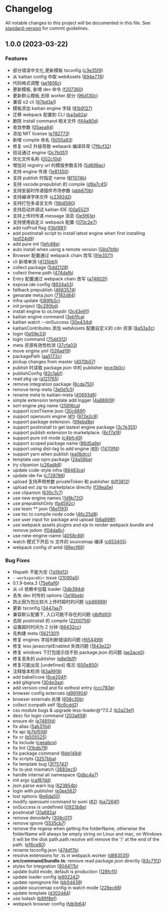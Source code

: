 # Changelog

All notable changes to this project will be documented in this file. See [standard-version](https://github.com/conventional-changelog/standard-version) for commit guidelines.

## 1.0.0 (2023-03-22)


### Features

* 部分错误中文化,更新模板 tsconfig ([c3e35f9](https://github.com/opensumi/cli/commit/c3e35f970db73f1f53f813d8086ecab1da74f53c))
* 从 kaitian config 中取 webAssets ([894e776](https://github.com/opensumi/cli/commit/894e77696a169a90c24071f46d5f029c0952a7c0))
* 代码格式调整 ([ae1806c](https://github.com/opensumi/cli/commit/ae1806cb4b2d5ebe4779e209200ccc9576fc21a7))
* 更新模板, 新增 dev 命令 ([f207360](https://github.com/opensumi/cli/commit/f207360b018483006f5398aeab331391452896cf))
* 更新默认模板,去除 worker 部分 ([96d130c](https://github.com/opensumi/cli/commit/96d130cba9daf4359525e72c1c93976572c2a666))
* 兼容 o2 cli ([67bd3a1](https://github.com/opensumi/cli/commit/67bd3a1d82245fab05fcf4edc6bbd1a4c60b1d11))
* 模板添加 kaitian engine 字段 ([81b9127](https://github.com/opensumi/cli/commit/81b9127378af23118c40bf89a801cafb36ecd40d))
* 迁移 webpack 配置到 CLI ([ba3a92a](https://github.com/opensumi/cli/commit/ba3a92afb8ada78b26c663b1ad16d131a937cb4a))
* 删除 install command 相关文件 ([f44a80d](https://github.com/opensumi/cli/commit/f44a80dd9ee450e8b6c23267e7e9bbd6f61a0688))
* 收敛参数 ([05aea84](https://github.com/opensumi/cli/commit/05aea84026f8877af7e49f16a4a0785acd9055ab))
* 添加 MIT license ([e782773](https://github.com/opensumi/cli/commit/e782773da47be894a8b545400005f26af6dfdd84))
* 新增 compile 命名 ([5055a93](https://github.com/opensumi/cli/commit/5055a93f161fc9a0d14bac9c1e970f935f216418))
* 修复 vm2 升级导致 webpack 编译异常 ([7f6cf32](https://github.com/opensumi/cli/commit/7f6cf325f22de45edbcdb01f5c9ac373df230314))
* 验证通过 engine ([0c7b051](https://github.com/opensumi/cli/commit/0c7b051a5377ce09ee710ac3b71017e4a555f575))
* 优化文件名称 ([052c10d](https://github.com/opensumi/cli/commit/052c10d2190716e611a66f551b823fa861bc9127))
* 增加对 registry url 的模版参数支持 ([5d698ac](https://github.com/opensumi/cli/commit/5d698ac02caaedf0a89530bb861d305b2614da63))
* 支持 engine 传递 ([1e81350](https://github.com/opensumi/cli/commit/1e8135017f6d06cb42cc3521b49011876b023983))
* 支持 publish 时指定 name ([8f1074b](https://github.com/opensumi/cli/commit/8f1074b17c33fb60958d7908fffc2256bb82e52a))
* 支持 vscode:prepublish 的 compile ([d9a7c45](https://github.com/opensumi/cli/commit/d9a7c45869357b57a0c5a6116a9097b3a0c20299))
* 支持安装时传递插件市场参数 ([abb670b](https://github.com/opensumi/cli/commit/abb670bd11371e15015779896bd05c5a667f34c6))
* 支持编译字体文件 ([c2392d2](https://github.com/opensumi/cli/commit/c2392d2a73b73f1c96c2cebc95ddd6c813c8b076))
* 支持打包多语言文件 ([16b8580](https://github.com/opensumi/cli/commit/16b8580c0490e08f687b5ce2a5da7fca6cdb044c))
* 支持启动并调试 kaitian IDE ([00a5521](https://github.com/opensumi/cli/commit/00a55215bed5cf52037cbe18143764518c4bfa5e))
* 支持上传时传递 message 消息 ([0e5f61e](https://github.com/opensumi/cli/commit/0e5f61ef2c3fd472501b256e59d61ceabd0a8f0e))
* 支持使用自定义 webpack 配置 ([070c2e7](https://github.com/opensumi/cli/commit/070c2e78d3b99bdcac1ca128b81feac0f0349993))
* add noProd flag ([f3bf881](https://github.com/opensumi/cli/commit/f3bf881cdc565b7eade72be0ca2da8a652270dae))
* add postinstall script to install latest engine when first installing ([ed124d9](https://github.com/opensumi/cli/commit/ed124d9325faefa4f1f5166596c1869c3e5f2378))
* add pure init ([1efc88e](https://github.com/opensumi/cli/commit/1efc88e289a5b5b1d917b90e61969ccee2d20bb0))
* auto install when using a remote version ([58d7bfb](https://github.com/opensumi/cli/commit/58d7bfb49df25d3af49c0d1468e06a99909e3879))
* Browser 配置通过 webpack chain 改写 ([91e3571](https://github.com/opensumi/cli/commit/91e357119f886a959099ffc37aab82a87e7cb4ac))
* cli 新增单测 ([4135bb1](https://github.com/opensumi/cli/commit/4135bb17b38cc9e2e774fe1148ffd8831aad794b))
* collect package ([5dd2128](https://github.com/opensumi/cli/commit/5dd212845f5a0f7c5691cc2ee33d211968dc4289))
* collect theme.path ([474dafb](https://github.com/opensumi/cli/commit/474dafb038372b8e10921aa648ba44d948797f05))
* Entry 配置通过 webpack chain 改写 ([a74802f](https://github.com/opensumi/cli/commit/a74802fc0e70bcdbbe84acec47ff438c701327ed))
* expose ide config ([8924a53](https://github.com/opensumi/cli/commit/8924a532a953ddfb5b77b93372c5779041a5b75d))
* fallback prepublish ([4683574](https://github.com/opensumi/cli/commit/4683574a8c066d84f119f84e419a5edfa88be099))
* genarate meta.json ([7182d84](https://github.com/opensumi/cli/commit/7182d84afdef264615d93771740a8375700adf6b))
* infra update ([089fb2c](https://github.com/opensumi/cli/commit/089fb2cd8b52baef8be9016578030112ca7e0ae4))
* init project ([9c290bd](https://github.com/opensumi/cli/commit/9c290bdfb847dd37b5a1ffdbc05f7d8d18954561))
* install engine to os.tmpdir ([0c43e91](https://github.com/opensumi/cli/commit/0c43e9133aab66256e194f89cde71842373ad804))
* kaitian engine command ([3eb1fca](https://github.com/opensumi/cli/commit/3eb1fcae38891c7294e7ea822ed43d8f11e7b529))
* kaitian watch --onSuccess ([30e434d](https://github.com/opensumi/cli/commit/30e434d2ea92e853e16a321e80d9c936c9b6395c))
* kaitianContributes 添加 webAssets 配置自定义的 cdn 资源 ([8a53a3c](https://github.com/opensumi/cli/commit/8a53a3c5dcce43b80196d8ddd3c0aa162cc6c054))
* login ([0e59e33](https://github.com/opensumi/cli/commit/0e59e3335db32d11b174f2068f99b008441e2d8b))
* login command ([75dd312](https://github.com/opensumi/cli/commit/75dd31274804b93c5cc92038662e06a25c2a7360))
* meta 资源有效性检测 ([37cfa03](https://github.com/opensumi/cli/commit/37cfa031e263416f8b05f449de752a220ad8d175))
* move engine yml ([526ad19](https://github.com/opensumi/cli/commit/526ad1959072969ab4df0e7c42dde6853d808499))
* packagePath ([aa5172c](https://github.com/opensumi/cli/commit/aa5172c2b00ea70d9e45fa6f691c718dd21a3b2e))
* pickup changes from master ([d070b57](https://github.com/opensumi/cli/commit/d070b5776f99a07c79009672fb55abfb81bcc2ec))
* publish 时读取 package.json 中的 publisher ([ece3b0c](https://github.com/opensumi/cli/commit/ece3b0ce59e0cf001beac57c4ef1233ced796020))
* publishConfig ([82c1abf](https://github.com/opensumi/cli/commit/82c1abf9d25b7a3841e21376808484fb9353a7cf))
* read pkg up ([a121765](https://github.com/opensumi/cli/commit/a1217653d31ac09a21d35893b12dfa008496640a))
* remove integration package ([8cda750](https://github.com/opensumi/cli/commit/8cda7505833ba3a6ec34299bbf2067dc1e6bc257))
* remove temp meta ([3e0d1c5](https://github.com/opensumi/cli/commit/3e0d1c531dd8bb267cbf1ccd00168faa598674ca))
* rename meta to kaitian-meta ([40693d6](https://github.com/opensumi/cli/commit/40693d66f724224e511e67382528492af2403f17))
* simple extension template add logger ([4a88809](https://github.com/opensumi/cli/commit/4a88809b01bd9dabe7e9e552613d5d9245e35be5))
* sort engine pkg name ([256f6ca](https://github.com/opensumi/cli/commit/256f6ca8b7d8e9472750527005ba2abb5222b140))
* support iconTheme json ([30c689f](https://github.com/opensumi/cli/commit/30c689f4f53ce4a8f1882127e462ca298defca06))
* support opensumi engine ([#1](https://github.com/opensumi/cli/issues/1)) ([972e2c8](https://github.com/opensumi/cli/commit/972e2c8b70871a2fb1ca39697972d43cdfb277e0))
* support package extension. ([99ebd8e](https://github.com/opensumi/cli/commit/99ebd8e3be38b98bfe726465cd543df68abd1ad4))
* support postinstall to get lastest engine package ([3c7e355](https://github.com/opensumi/cli/commit/3c7e3556e5a517e4be4d81d8d8a7f76c6a614698))
* support publish extension to marketplace. ([6cf7a19](https://github.com/opensumi/cli/commit/6cf7a1925c8583accde1278d6bcff5aaff04f6be))
* support pure init mode ([c4bfc49](https://github.com/opensumi/cli/commit/c4bfc49ede61905bb8e88d77a447abe8264f46d1))
* support scoped package name ([86d5a9e](https://github.com/opensumi/cli/commit/86d5a9eaf810cf22efc92cbd9f623fbd1efc83f4))
* support using dist-tag to add engine ([#9](https://github.com/opensumi/cli/issues/9)) ([7470ff4](https://github.com/opensumi/cli/commit/7470ff444807a754c494d692686f37e88140d670))
* support yarn when publish ([ea0bdcc](https://github.com/opensumi/cli/commit/ea0bdcceb45343cd9b9222a87d6743cd5822a87b))
* template use npm package ([24a58be](https://github.com/opensumi/cli/commit/24a58be84c7c44919682c7e501f8ea52ab5076af))
* try clipanion ([c26adb8](https://github.com/opensumi/cli/commit/c26adb88e27f6fd3313e0067d1fa7944c75c5a54))
* update code-style infra ([66483ce](https://github.com/opensumi/cli/commit/66483ce8fca6fde7fb1755084281ba4e6f9b476d))
* update ide-fw ([c728786](https://github.com/opensumi/cli/commit/c728786c5be55d9c30c121186360c8f7ab0c86ac))
* upload 支持声明参数 privateToken 和 publisher ([b1f3812](https://github.com/opensumi/cli/commit/b1f3812dc0089038440fb86c9972c3611a1406f7))
* upload ext zip to marketplace directly ([f39ea5e](https://github.com/opensumi/cli/commit/f39ea5e39f8b16c4453ced5bcb77c17029198bd4))
* use clipanion ([635c7c7](https://github.com/opensumi/cli/commit/635c7c702ce4bf259114177083a0a0fb24cca23b))
* use new engine names ([1d9b720](https://github.com/opensumi/cli/commit/1d9b720ce909abd6c5d60fd0ed30180df3e94b84))
* use prepublishOnly ([fa4592c](https://github.com/opensumi/cli/commit/fa4592c965e8a08c43fe4ca6b8c2a587c277e0b9))
* use team ** json ([16e1193](https://github.com/opensumi/cli/commit/16e1193a9f3ff8381c5739dc5249084a1bab70dc))
* use tsc to compile node code ([46c25d8](https://github.com/opensumi/cli/commit/46c25d8400dfc974c535396da9c6074e68074bfb))
* use user input for package and upload ([b6a898f](https://github.com/opensumi/cli/commit/b6a898f3b72f3c686a442892187f705e1db95b72))
* use webpack assets plugins and ejs to render webpack bundle and remove jsdom ([f04da6c](https://github.com/opensumi/cli/commit/f04da6c58a7460ce650f998919b11f5d8ba63485))
* use-new-engine-name ([4058c88](https://github.com/opensumi/cli/commit/4058c887680f77d66ac4040b5ba1373ad8443fcf))
* watch 模式下开启 ts 文件的 sourcemap 编译 ([c653405](https://github.com/opensumi/cli/commit/c653405d2d715e5cadf6166c42e5c68181d5eed8))
* webpack config of antd ([99ecf66](https://github.com/opensumi/cli/commit/99ecf663d597c4cf418e3a30665987fe3b14c38b))


### Bug Fixes

*  filepath 不能为空 ([7a19d12](https://github.com/opensumi/cli/commit/7a19d12a846c9839322360c011b0cbb8f27e793d))
* `--workspaceDir` issue ([21090a5](https://github.com/opensumi/cli/commit/21090a56b75d1ef3fe0e98bd34d39a48c71648b7))
* 0.1.9-beta.2 ([75e6af6](https://github.com/opensumi/cli/commit/75e6af675fdefc57aebfd99f4429e454fbb2157e))
* 从 cli 依赖中加载 loader ([3db394d](https://github.com/opensumi/cli/commit/3db394dccb18d50861739794ae27c2c2267a706b))
* 丢失 dev 时传的 options ([3e16beb](https://github.com/opensumi/cli/commit/3e16beba59af6f108f2f6d9bab44a6aea3fc89ff))
* 防止因为包比较大上传时超时的问题 ([cb66989](https://github.com/opensumi/cli/commit/cb66989d99a42913cfb71ae53fb7c9a5d8da9211))
* 更新 tsconfig ([3447aa7](https://github.com/opensumi/cli/commit/3447aa74cb4254915bd80ce3619f067d6442a8d9))
* 兼容默认配置下, 入口可能不存在的问题 ([dbffd93](https://github.com/opensumi/cli/commit/dbffd93a1b8672c1961b0021147f341ac1872a84))
* 去除 postinstall 的 compile ([2200756](https://github.com/opensumi/cli/commit/22007568f5a3edbb75a7adb246d1b5c0cd6d1ba6))
* 设置超时时间为 2 分钟 ([86432cc](https://github.com/opensumi/cli/commit/86432ccfb08b9787eafbbe60cdb487feea0dc8dd))
* 先构建 meta ([5621301](https://github.com/opensumi/cli/commit/56213012cc984c1253758287662307b01f198ac9))
* 修复 engines 字段判断错误的问题 ([f654499](https://github.com/opensumi/cli/commit/f654499c5fe0d699291ec7a9e14beba3ac7e64f1))
* 修复 less javascriptEnabled 失效问题 ([1843e22](https://github.com/opensumi/cli/commit/1843e22872abe9413fcbd709035a42dbfc9261d8))
* 修复 windows 下打包提示找不到 package.json 的问题 ([ae2ace0](https://github.com/opensumi/cli/commit/ae2ace0bf4a3488537cb8e467fceb9d673288e2e))
* 修复丢失的 publisher ([e8e0b1f](https://github.com/opensumi/cli/commit/e8e0b1fb847e51c3fc615b4f8948f58d8787797c))
* 修复可能出现 [undefined] 情况 ([650e850](https://github.com/opensumi/cli/commit/650e850afc316a8af1b55fd8d5baa22a732169f2))
* 注释版本检测 ([83a9918](https://github.com/opensumi/cli/commit/83a99188f4d132140516c497bb0d2238bf9c50a1))
* add babel/core ([6ce204f](https://github.com/opensumi/cli/commit/6ce204f6d637376c6ceb88c16bddf5ef22088972))
* add gitignore ([304e3aa](https://github.com/opensumi/cli/commit/304e3aaebf19359fd3ff1d7bfd5a66423deb2956))
* add version cmd and fix exthost entry ([ccc783e](https://github.com/opensumi/cli/commit/ccc783e1d814882b1665f316d230b98ec427f80a))
* browser config externals ([d991904](https://github.com/opensumi/cli/commit/d991904a128fa632a551c1339cbd92405d0a99b7))
* browser externals 处理 ([658c30b](https://github.com/opensumi/cli/commit/658c30bdf99190edb6637d4d6c60eb555d29a074))
* collect iconpath  self ([6c6cdd2](https://github.com/opensumi/cli/commit/6c6cdd2852213be8ebe7de49355d3ee7b43aabb7))
* css module bugs & upgrade less-loader@^7.0.2 ([b2a23ef](https://github.com/opensumi/cli/commit/b2a23ef095ab4eb8ce7b8de805903e78a4ba4d71))
* desc for login command ([203a658](https://github.com/opensumi/cli/commit/203a658338504fda742639a24a3503ab0cd9af33))
* ensure dir ([e7485fd](https://github.com/opensumi/cli/commit/e7485fd766d2c610e8c434f9ba4010d7c5e2a874))
* fix alias ([5ab310d](https://github.com/opensumi/cli/commit/5ab310d047319330a5eed793c46c7eb62d2adf8e))
* fix api ([b7bf558](https://github.com/opensumi/cli/commit/b7bf55838ede8bb7197a8772e6556ea7dd5a7d94))
* fix cr ([b505525](https://github.com/opensumi/cli/commit/b50552593a9a9847df23d68ccbcb6606b688724d))
* fix include ([ceeabce](https://github.com/opensumi/cli/commit/ceeabce858fb77ea06a38e88066f2c5396d1b84c))
* fix lint ([31bdb79](https://github.com/opensumi/cli/commit/31bdb798f45d5ad98b1d059d766366ce6874c6b0))
* fix package command ([6de148d](https://github.com/opensumi/cli/commit/6de148d7a14f2d1cd81d78aa30be66201fff207b))
* fix scripts ([3257bba](https://github.com/opensumi/cli/commit/3257bba3474d9deca5ab6c753d8a156b430f9c9d))
* fix template bug ([3f75742](https://github.com/opensumi/cli/commit/3f75742a6b112404e413c542b1740d2009fa7f7e))
* fix ts-jest mismatch ([3683ec5](https://github.com/opensumi/cli/commit/3683ec507c2a171def8f15d3181c0f83922ff32e))
* handle internal ali namespace ([0dbc4a7](https://github.com/opensumi/cli/commit/0dbc4a747c945777674155d6fb668dd6a939e882))
* init args ([caf87dd](https://github.com/opensumi/cli/commit/caf87dd24e2cb0f4af00b176700291eebba43f94))
* json parse warn log ([623854b](https://github.com/opensumi/cli/commit/623854b41e4932a5fc04479f190ee1c81df126ae))
* login with publisher ([e0ee562](https://github.com/opensumi/cli/commit/e0ee5625b9c8daba45d92af411bdbbfac9e5f91a))
* lost options ([8e6da50](https://github.com/opensumi/cli/commit/8e6da501a4d8ad1426aa1cc553a0bcc5e42b98b2))
* modify opensumi command to sumi ([#2](https://github.com/opensumi/cli/issues/2)) ([ba7264f](https://github.com/opensumi/cli/commit/ba7264f437fef5bd234d053c0f5c93488f066a78))
* onSuccess is undefined ([0923b8e](https://github.com/opensumi/cli/commit/0923b8ee2dc3014436707286cac188fa9d741e83))
* postinstall ([31a682a](https://github.com/opensumi/cli/commit/31a682afe1915a2d6ddefb87d8abf04a015928ef))
* remove denodeify ([308c011](https://github.com/opensumi/cli/commit/308c0113948b554338bb9a718ef15687e2ac8fdb))
* remove ignore ([5535cb7](https://github.com/opensumi/cli/commit/5535cb73fac8abf2b8ae79c2181a160f473990be))
* remove the regexp when getting the folderName, otherwise the folderName will always be empty string on Linux and mac, on Windows it will be the disk path.path.resolve will remove the '/' at the end of the path. ([e16ce80](https://github.com/opensumi/cli/commit/e16ce80af6c48a48739a3096a2d4cde55353afda))
* rename tsconfig.json ([474df7b](https://github.com/opensumi/cli/commit/474df7b9c963f6471d58aca0d3933ad8b2255487))
* resolve.extensions for .ts in webpack.worker ([d883535](https://github.com/opensumi/cli/commit/d883535a6327f2b399e1fb9bb1afa572dafbde5e))
* **src/command/bundle.ts:** remove read package.json directly ([83c71f2](https://github.com/opensumi/cli/commit/83c71f20a2eb3c8232402346f61469e824133e59))
* styles for integration ([904417b](https://github.com/opensumi/cli/commit/904417b69a303662465376bbcc6d537cbea8d5a3))
* update build mode, default is production ([128fcf5](https://github.com/opensumi/cli/commit/128fcf56ba5e83ee54340b6c9e49032aedaa274a))
* update loader config ([e902242](https://github.com/opensumi/cli/commit/e902242366c80b25ef28a17d6df18fef40be66c5))
* update npmignore file ([bb5d439](https://github.com/opensumi/cli/commit/bb5d4392e1620cd7cbcf83cf27f0b7333344ee47))
* update sourcemap config in watch mode ([228ec66](https://github.com/opensumi/cli/commit/228ec66244d87a3d4e81aecc8a3f54039a1c2f21))
* update template ([d302d44](https://github.com/opensumi/cli/commit/d302d444a4f860a15c25fdf8cdd6d8e02d18515d))
* use lodash ([b99f8ef](https://github.com/opensumi/cli/commit/b99f8efcb3d7799080ca96a403b4884c0f2ef5b3))
* webpack browser config ([fdb1b64](https://github.com/opensumi/cli/commit/fdb1b64eecca3cf55b205146a3df057efb6ac9d9))
